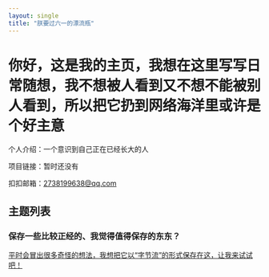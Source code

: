 ```yaml
---
layout: single
title: "朕要过六一的漂流瓶"
---
```

# 你好，这是我的主页，我想在这里写写日常随想，我不想被人看到又不想不能被别人看到，所以把它扔到网络海洋里或许是个好主意



个人介绍：一个意识到自己正在已经长大的人

项目链接：暂时还没有

扣扣邮箱：2738199638@qq.com



## 主题列表
### 保存一些比较正经的、我觉得值得保存的东东？

[平时会冒出很多奇怪的想法，我想把它以“字节流”的形式保存在这，让我来试试吧！](_posts/2025-10-21-heartstream.md)
